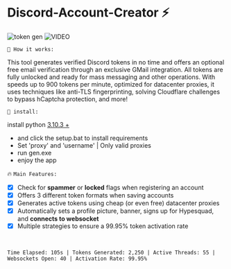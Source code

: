 # Discord-Account-Creator :zap: 

![token gen](https://github.com/user-attachments/assets/d900b8b3-5a56-4e08-b460-ff03418e52ac)
![VIDEO](https://www.youtube.com/watch?v=a4rmNcFg6a0)

`📝 How it works:`

This tool generates verified Discord tokens in no time and offers an optional free email verification through an exclusive GMail integration. All tokens are fully unlocked and ready for mass messaging and other operations. With speeds up to 900 tokens per minute, optimized for datacenter proxies, it uses techniques like anti-TLS fingerprinting, solving Cloudflare challenges to bypass hCaptcha protection, and more!

`🤖 install:`

install python [3.10.3 +](https://www.python.org/downloads/release/python-3103/)

- and click the setup.bat to install requirements
- Set 'proxy' and 'username' | Only valid proxies
- run gen.exe
- enjoy the app

🔥 `Main Features:`
<br>
- [x] Check for **spammer** or **locked** flags when registering an account
- [x] Offers 3 different token formats when saving accounts
- [x] Generates active tokens using cheap (or even free) datacenter proxies
- [x] Automatically sets a profile picture, banner, signs up for Hypesquad, and **connects to websocket**
- [x] Multiple strategies to ensure a 99.95% token activation rate
<br />

```stats
Time Elapsed: 105s | Tokens Generated: 2,250 | Active Threads: 55 | Websockets Open: 40 | Activation Rate: 99.95%
```
